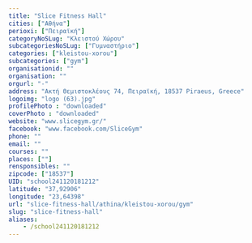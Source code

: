 ```yaml
---
title: "Slice Fitness Hall"
cities: ["Αθήνα"]
perioxi: ["Πειραϊκή"]
categoryNoSLug: "Κλειστού Χώρου"
subcategoriesNoSLug: ["Γυμναστήριο"]
categories: ["kleistou-xorou"]
subcategories: ["gym"]
organisationid: ""
organisation: ""
orgurl: "-"
address: "Ακτή Θεμιστοκλέους 74, Πειραϊκή, 18537 Piraeus, Greece"
logoimg: "logo (63).jpg"
profilePhoto : "downloaded"
coverPhoto : "downloaded"
website: "www.slicegym.gr/"
facebook: "www.facebook.com/SliceGym"
phone: ""
email: ""
courses: ""
places: [""]
rensponsibles: ""
zipcode: ["18537"]
UID: "school241120181212"
latitude: "37,92906"
longitude: "23,64398"
url: "slice-fitness-hall/athina/kleistou-xorou/gym"
slug: "slice-fitness-hall"
aliases:
    - /school241120181212
---
```





